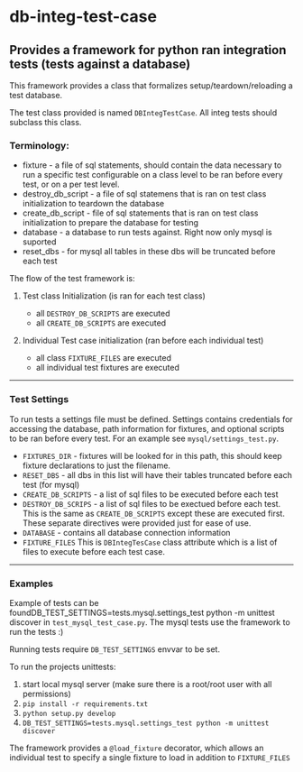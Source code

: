 # db-integ-test-case

## Provides a framework for python ran integration tests (tests against a database)

This framework provides a class that formalizes setup/teardown/reloading
a test database.

The test class provided is named `DBIntegTestCase`.  All integ tests should subclass
this class.

### Terminology:

- fixture - a file of sql statements, should contain the data necessary to run a specific test
    configurable on a class level to be ran before every test, or on a per test level.
- destroy_db_script - a file of sql statemens that is ran on test class initialization to teardown the database
- create_db_script - file of sql statements that is ran on test class initialization to prepare the database for testing
- database - a database to run tests against.  Right now only mysql is suported
- reset_dbs - for mysql all tables in these dbs will be truncated before each test

The flow of the test framework is:

1. Test class Initialization (is ran for each test class)

    - all `DESTROY_DB_SCRIPTS` are executed
    - all `CREATE_DB_SCRIPTS` are executed

2. Individual Test case initialization (ran before each individual test)

    - all class `FIXTURE_FILES` are executed
    - all individual test fixtures are executed

---

### Test Settings

To run tests a settings file must be defined.  Settings contains credentials
for accessing the database, path information for fixtures, and optional scripts
to be ran before every test.  For an example see `mysql/settings_test.py`.

- `FIXTURES_DIR` - fixtures will be looked for in this path, this should keep fixture declarations
to just the filename.
- `RESET_DBS` - all dbs in this list will have their tables truncated before each test (for mysql)
- `CREATE_DB_SCRIPTS` - a list of sql files to be executed before each test
- `DESTROY_DB_SCRIPS` - a list of sql files to be exectued before each test.  This is the same as `CREATE_DB_SCRIPTS` except
these are executed first.  These separate directives were provided just for ease of use.
- `DATABASE` - contains all database connection information
- `FIXTURE_FILES`  This is `DBIntegTesCase` class attribute which is a list
of files to execute before each test case.

---

### Examples

Example of tests can be foundDB_TEST_SETTINGS=tests.mysql.settings_test python -m unittest discover in `test_mysql_test_case.py`.  The mysql tests use the
framework to run the tests :)

Running tests require `DB_TEST_SETTINGS` envvar to be set.

To run the projects unittests:

1. start local mysql server (make sure there is a root/root user with all permissions)
2. `pip install -r requirements.txt`
3. `python setup.py develop`
4. `DB_TEST_SETTINGS=tests.mysql.settings_test python -m unittest discover`

The framework provides a `@load_fixture` decorator, which allows an individual
test to specify a single fixture to load in addition to `FIXTURE_FILES`

